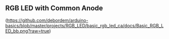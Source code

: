## RGB LED with Common Anode
(https://github.com/debordem/arduino-basics/blob/master/projects/RGB_LED/basic_rgb_led_ca/docs/Basic_RGB_LED_bb.png?raw=true)
